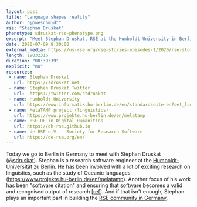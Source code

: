```yaml
---
layout: post
title: "Language shapes reality"
author: "@pweschmidt"
rse: "Stephan Druskat"
phenotype: sdruskat-rse-phenotype.png
excerpt: "Meet Stephan Druskat, RSE at the Humboldt University in Berlin, Germany. Listen to Stephan explain his exciting work for research in linguistics and his contributions to making software citable."
date: 2020-07-09 8:30:00
external_media: https://us-rse.org/rse-stories-episodes-1/2020/rse-stories-stephan-druskat-episode-24.mp3
length: 19032316
duration: "00:39:39"
explicit: "no"
resources:
 - name: Stephan Druskat
   url: https://sdruskat.net
 - name: Stephan Druskat Twitter
   url:  https://twitter.com/stdruskat
 - name: Humboldt University
   url: https://www.informatik.hu-berlin.de/en/standardseite-en?set_language=en
 - name: MelaTAMP project (linguistics)
   url: https://www.projekte.hu-berlin.de/en/melatamp
 - name: RSE DE in Digital Humanities
   url: https://dh-rse.github.io
 - name: de-RSE e.V. - Society for Research Software
   url: https://de-rse.org/en/
---
```


Today we go to Berlin in Germany to meet with Stephan Druskat ([@sdruskat](https://github.com/sdruskat)). Stephan is a research software engineer at
the [Humboldt-Universität zu Berlin](https://www.informatik.hu-berlin.de/).
He has been involved with a lot of exciting research on
linguistics, such as the study of Oceanic languages (https://www.projekte.hu-berlin.de/en/melatamp).
Another focus of his work has been "software citation" and ensuring that software becomes a valid and recognised output of research [[ref]](https://elib.dlr.de/133021/1/druskat-cise-2019.pdf).
And if that isn't enough, Stephan plays an important part in building the [RSE community in Germany](https://de-rse.org/en/).
